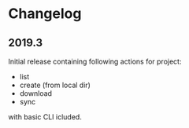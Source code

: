 # Changelog

## 2019.3

Initial release containing following actions for project:

   - list
   - create (from local dir)
   - download
   - sync

with basic CLI icluded.
